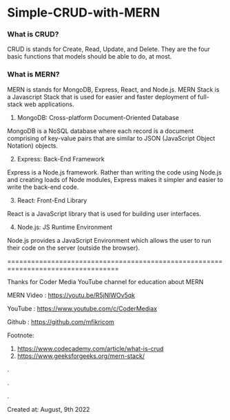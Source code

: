 # Simple-CRUD-with-MERN
### What is CRUD?

CRUD is stands for Create, Read, Update, and Delete. They are the four basic functions that models should be able to do, at most.

### What is MERN?

MERN is stands for MongoDB, Express, React, and Node.js. MERN Stack is a Javascript Stack that is used for easier and faster deployment of full-stack web applications.
1. MongoDB: Cross-platform Document-Oriented Database

MongoDB is a NoSQL database where each record is a document comprising of key-value pairs that are similar to JSON (JavaScript Object Notation) objects.

2. Express: Back-End Framework

Express is a Node.js framework. Rather than writing the code using Node.js and creating loads of Node modules, Express makes it simpler and easier to write the back-end code.

3. React: Front-End Library

React is a JavaScript library that is used for building user interfaces.

4. Node.js: JS Runtime Environment

Node.js provides a JavaScript Environment which allows the user to run their code on the server (outside the browser).


==================================================================================


Thanks for Coder Media YouTube channel for education about MERN

MERN Video : https://youtu.be/R5jNlWOv5qk

YouTube : https://www.youtube.com/c/CoderMediax

Github : https://github.com/mfikricom

Footnote:
1. https://www.codecademy.com/article/what-is-crud
2. https://www.geeksforgeeks.org/mern-stack/

.

.

.

Created at: August, 9th 2022
